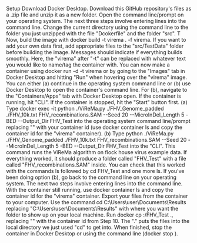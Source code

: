 Setup 
Download Docker Desktop.
Download this GitHub repository's files as a .zip file and unzip it as a new folder.
Open the command line/prompt on your operating system. The next three steps involve entering lines into the command line.
Change the current directory using the command line to the folder you just unzipped with the file "Dcokerfile" and the folder "src". T
Now, build the image with docker build -t virema . -f virema. If you want to add your own data first, add appropriate files to the "src/TestData" folder before building the image. Messages should indicate if everything builds smoothly. Here, the "virema" after "-t" can be replaced with whatever text you would like to name/tag the container with.
You can now make a container using docker run -d -t virema or by going to the "Images" tab in Docker Desktop and hitting "Run" when hovering over the "virema" image.
You can either (a) continue in the operating system command line or (b) use Docker Desktop to open the container's command line. For (b), navigate to the "Containers/Apps" tab with Docker Desktop open. If the container is running, hit "CLI". If the container is stopped, hit the "Start" button first.
(a) Type docker exec -it <container-id> python ./ViReMa.py ./FHV_Genome_padded ./FHV_10k.txt FHV_recombinations.SAM --Seed 20 --MicroInDel_Length 5 -BED --Output_Dir FHV_Test into the operating system command line/prompt replacing "<container-id>" with your container id (use docker container ls and copy the container id for the "virema" container). (b) Type python ./ViReMa.py ./FHV_Genome_padded ./FHV_10k.txt FHV_recombinations.SAM --Seed 20 --MicroInDel_Length 5 -BED --Output_Dir FHV_Test into the "CLI". This command runs the ViReMa algorithm on flock house virus example data. If everything worked, it should produce a folder called "FHV_Test" with a file called "FHV_recombinations.SAM" inside. You can check that this worked with the commands ls followed by cd FHV_Test and one more ls.
If you've been doing option (b), go back to the command line on your operating system. The next two steps involve entering lines into the command line.
With the container still running, use docker container ls and copy the container id for the "virema" container.
Export your files from the container to your computer. Use the command cd C:\Users\user\Documents\Results replacing "C:\Users\user\Documents\Results" with where you want the folder to show up on your local machine. Run docker cp <container-id>:/FHV_Test ., replacing "<container-id>" with the container id from Step 10. The "." puts the files into the local directory we just used "cd" to get into.
When finished, stop the container in Docker Desktop or using the command line (docker stop <container-id>).
